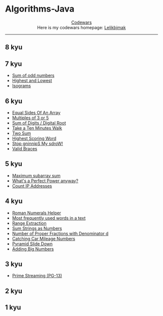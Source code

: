 # Algorithms-Java

<div align="center">
  <a href="https://www.codewars.com"> Codewars</a>
  <br>
  Here is my codewars homepage: <a href = "https://www.codewars.com/users/Lelikbjmak">Lelikbjmak</a>
</div>

---

## 8 kyu

## 7 kyu

* [Sum of odd numbers](https://github.com/Lelikbjmak/Algorithms-Java/tree/master/src/Numbers/Summa_of_ODD_numbers_in_infinite_triangle)
* [Highest and Lowest](https://github.com/Lelikbjmak/Algorithms-Java/tree/master/src/Strings/Highest_and_Lowest)
* [Isograms](https://github.com/Lelikbjmak/Algorithms-Java/tree/master/src/Strings/Isograms)

## 6 kyu

* [Equal Sides Of An Array](https://github.com/Lelikbjmak/Algorithms-Java/tree/master/src/Numbers/Equal_Sides_Of_An_Array)
* [Multiples of 3 or 5](https://github.com/Lelikbjmak/Algorithms-Java/tree/master/src/Numbers/Multiples_of_3_or_5)
* [Sum of Digits / Digital Root](https://github.com/Lelikbjmak/Algorithms-Java/tree/master/src/Numbers/Sum_of_Digits_OR_Digital_Root)
* [Take a Ten Minutes Walk](https://github.com/Lelikbjmak/Algorithms-Java/tree/master/src/Numbers/Take_a_Ten_Minutes_Walk)
* [Two Sum](https://github.com/Lelikbjmak/Algorithms-Java/tree/master/src/Numbers/Two_sum_array_and_target)
* [Highest Scoring Word](https://github.com/Lelikbjmak/Algorithms-Java/tree/master/src/Strings/Highest_scoring_word)
* [Stop gninnipS My sdroW!](https://github.com/Lelikbjmak/Algorithms-Java/tree/master/src/Strings/Reverse_all_words_in_with_more_5_letters)
* [Valid Braces](https://github.com/Lelikbjmak/Algorithms-Java/tree/master/src/Strings/Valid_Braces)

## 5 kyu

* [Maximum subarray sum](https://github.com/Lelikbjmak/Algorithms-Java/tree/master/src/Numbers/Max_summa_in_subarray)
* [What's a Perfect Power anyway?](https://github.com/Lelikbjmak/Algorithms-Java/tree/master/src/Numbers/Perfect_Power)
* [Count IP Addresses](https://github.com/Lelikbjmak/Algorithms-Java/blob/master/src/Strings/Count_Ip_Adress/CountIpAdresses.md)

## 4 kyu

* [Roman Numerals Helper](https://github.com/Lelikbjmak/Algorithms-Java/tree/master/src/Numbers/Roman_Numerals_Helper)
* [Most frequently used words in a text](https://github.com/Lelikbjmak/Algorithms-Java/tree/master/src/Strings/Most_frequently_used_words)
* [Range Extraction](https://github.com/Lelikbjmak/Algorithms-Java/blob/master/src/Strings/rangeextraction/RangeExtraction.md)
* [Sum Strings as Numbers](https://github.com/Lelikbjmak/Algorithms-Java/blob/master/src/Strings/sumStringsAsNumber/SumStringAsNumber.md)
* [Number of Proper Fractions with Denominator d](https://github.com/Lelikbjmak/Algorithms-Java/blob/master/src/Numbers/number_of_proper_fractions/ProperFractions.md)
* [Catching Car Mileage Numbers](https://github.com/Lelikbjmak/Algorithms-Java/blob/master/src/Arrays/car_mileage_numbers/CarMileageNumbers.md)
* [Pyramid Slide Down](https://github.com/Lelikbjmak/Algorithms-Java/blob/master/src/Algorithms/pyramid_slide_down/LongestSlideDown.md)
* [Adding Big Numbers](https://github.com/Lelikbjmak/Algorithms-Java/blob/master/src/mathematics/adding_big_numbers/StringBigNumbers.md)

## 3 kyu

* [Prime Streaming (PG-13)](https://github.com/Lelikbjmak/Algorithms-Java/blob/master/src/Numbers/prime_numbers_streaming/PrimeNumbersStrea.md)


## 2 kyu

## 1 kyu
